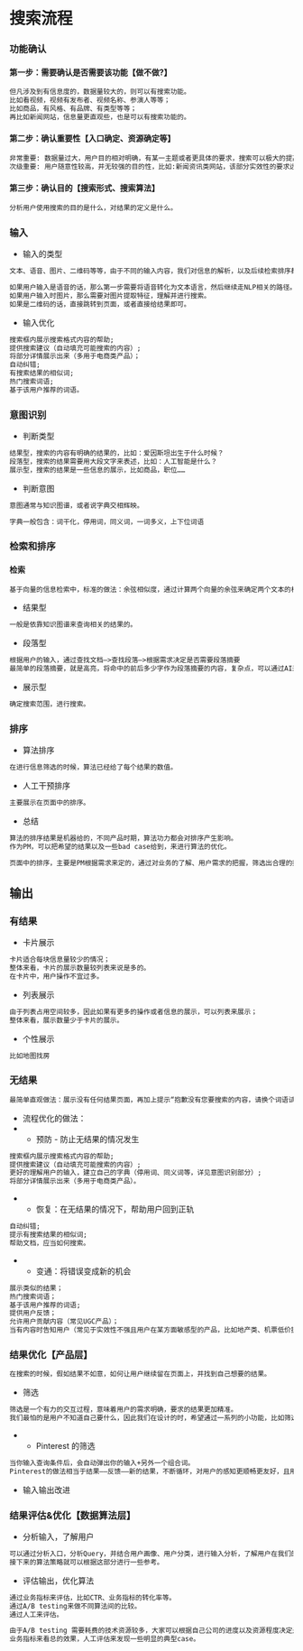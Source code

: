 # 搜索流程
### 功能确认
#### 第一步：需要确认是否需要该功能【做不做?】
```md
但凡涉及到有信息度的，数据量较大的，则可以有搜索功能。
比如看视频，视频有发布者、视频名称、参演人等等；
比如商品，有风格、有品牌、有类型等等；
再比如新闻网站，信息量更直观些，也是可以有搜索功能的。
```
#### 第二步：确认重要性【入口确定、资源确定等】
```md
非常重要: 数据量过大，用户目的相对明确，有某一主题或者更具体的要求，搜索可以极大的提高用户体验，比如:搜索引擎、电商网站。
次级重要: 用户随意性较高，并无较强的目的性，比如:新闻资讯类网站，该部分实效性的要求远高于搜索。
```
#### 第三步：确认目的【搜索形式、搜索算法】
```md
分析用户使用搜索的目的是什么，对结果的定义是什么。
```

### 输入
* 输入的类型
```md
文本、语音、图片、二维码等等，由于不同的输入内容，我们对信息的解析，以及后续检索排序都有不同的方法。
```
```md
如果用户输入是语音的话，那么第一步需要将语音转化为文本语言，然后继续走NLP相关的路径。
如果用户输入时图片，那么需要对图片提取特征，理解并进行搜索。
如果是二维码的话，直接跳转到页面，或者直接给结果即可。
```
* 输入优化
```md
搜索框内展示搜索格式内容的帮助;
提供搜索建议（自动填充可能搜索的内容）;
将部分详情展示出来（多用于电商类产品）；
自动纠错;
有搜索结果的相似词;
热门搜索词语;
基于该用户推荐的词语。
```
### 意图识别
* 判断类型
```md
结果型，搜索的内容有明确的结果的，比如：爱因斯坦出生于什么时候？
段落型，搜索的结果需要用大段文字来表述，比如：人工智能是什么？
展示型，搜索的结果是一些信息的展示，比如商品，职位……
```
* 判断意图
```md
意图通常与知识图谱，或者说字典交相辉映。
```
```md
字典一般包含：词干化，停用词，同义词，一词多义，上下位词语
```
### 检索和排序
#### 检索
```md
基于向量的信息检索中，标准的做法：余弦相似度，通过计算两个向量的余弦来确定两个文本的相似度。
```
* 结果型
```md
一般是依靠知识图谱来查询相关的结果的。
```
* 段落型
```md
根据用户的输入，通过查找文档–>查找段落–>根据需求决定是否需要段落摘要
最简单的段落摘要，就是高亮，将命中的前后多少字作为段落摘要的内容，复杂点，可以通过AI来自动生成一些段落摘要。
```
* 展示型
```md
确定搜索范围，进行搜索。
```
### 排序
* 算法排序
```md
在进行信息筛选的时候，算法已经给了每个结果的数值。
```
* 人工干预排序
```md
主要展示在页面中的排序。
```
* 总结
```md
算法的排序结果是机器给的，不同产品时期，算法功力都会对排序产生影响。
作为PM，可以把希望的结果以及一些bad case给到，来进行算法的优化。

页面中的排序，主要是PM根据需求来定的，通过对业务的了解、用户需求的把握，筛选出合理的排序条件。
```
## 输出
### 有结果
* 卡片展示
```md
卡片适合每块信息量较少的情况；
整体来看，卡片的展示数量较列表来说是多的。
在卡片中，用户操作不宜过多。
```
* 列表展示
```md
由于列表占用空间较多，因此如果有更多的操作或者信息的展示，可以列表来展示；
整体来看，展示数量少于卡片的展示。
```
* 个性展示
```md
比如地图找房
```
### 无结果
```md
最简单直观做法：展示没有任何结果页面，再加上提示“抱歉没有您要搜索的内容，请换个词语试试看”。
```
* 流程优化的做法：
* * 预防 - 防止无结果的情况发生
```md
搜索框内展示搜索格式内容的帮助;
提供搜索建议（自动填充可能搜索的内容）;
更好的理解用户的输入，建立自己的字典（停用词、同义词等，详见意图识别部分）;
将部分详情展示出来（多用于电商类产品）。
```
* * 恢复：在无结果的情况下，帮助用户回到正轨
```md
自动纠错;
提示有搜索结果的相似词;
帮助文档，应当如何搜索。
```
* * 变通：将错误变成新的机会
```md
展示类似的结果；
热门搜索词语；
基于该用户推荐的词语;
提供用户反馈；
允许用户贡献内容（常见UGC产品）；
当有内容时告知用户（常见于实效性不强且用户在某方面敏感型的产品，比如地产类、机票低价提醒）
```
### 结果优化【产品层】
```md
在搜索的时候，假如结果不如意，如何让用户继续留在页面上，并找到自己想要的结果。
```
* 筛选
```md
筛选是一个有力的交互过程，意味着用户的需求明确，要求的结果更加精准。
我们最怕的是用户不知道自己要什么，因此我们在设计的时，希望通过一系列的小功能，比如筛选比如提示，来让用户明确自己的需求。
```
* * Pinterest 的筛选
```md
当你输入查询条件后，会自动弹出你的输入+另外一个组合词。
Pinterest的做法相当于结果——反馈——新的结果，不断循环，对用户的感知更顺畅更友好，且用户本身对事物的掌控也一直没有被削弱。
```
* 输入输出改进

### 结果评估&优化【数据算法层】
* 分析输入，了解用户
```md
可以通过分析入口，分析Query，并结合用户画像、用户分类，进行输入分析，了解用户在我们的产品上，输入较多的是哪些类别、哪些内容。
接下来的算法策略就可以根据这部分进行一些参考。
```
* 评估输出，优化算法
```md
通过业务指标来评估，比如CTR、业务指标的转化率等。
通过A/B testing来做不同算法间的比较。
通过人工来评估。
```
```md
由于A/B testing 需要耗费的技术资源较多，大家可以根据自己公司的进度以及资源程度决定是否要做；剩下两个是建议一起做。
业务指标来看总的效果，人工评估来发现一些明显的典型case。
```
